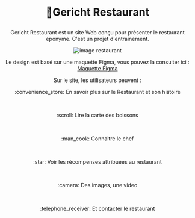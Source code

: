 # <p align="center">:stew:Gericht Restaurant </p>
<p align="center">Gericht Restaurant est un site Web conçu pour présenter le restaurant éponyme. C'est un projet d'entrainement.</p>

<p align="center"><img src="https://camo.githubusercontent.com/a85a3ea6d2267b7f09f0b5f7be8944e0fdd2eeae0cf80dd8706649e89678e936/68747470733a2f2f692e6962622e636f2f356a78424b70772f696d6167652e706e67" alt="image restaurant" /> </p>








<p align="center">Le design est basé sur une maquette Figma, vous pouvez la consulter ici : 
<a href="https://www.figma.com/file/yvClSI9AZBRX8UaaGEByF3/Modern-UI%2FUX%3A-Gericht?node-id=0%3A1&t=KaZCRXVegjNNqHAa-0">Maquette Figma</a> </p>



<p align="center">Sur le site, les utilisateurs peuvent :</p>
<p align="center">:convenience_store: En savoir plus sur le Restaurant et son histoire</p></br>
<p align="center">:scroll: Lire la carte des boissons</p></br>
<p align="center">:man_cook: Connaitre le chef </p></br>
<p align="center">:star: Voir les récompenses attribuées au restaurant</p></br>
<p align="center">:camera: Des images, une video</p></br>
<p align="center">:telephone_receiver: Et contacter le restaurant </p></br>


